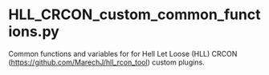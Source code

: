 # HLL_CRCON_custom_common_functions.py
Common functions and variables for for Hell Let Loose (HLL) CRCON (https://github.com/MarechJ/hll_rcon_tool) custom plugins.
